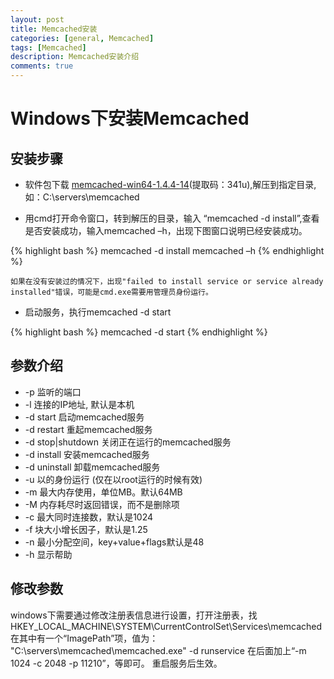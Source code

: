 ```yaml
---
layout: post
title: Memcached安装
categories: [general, Memcached]
tags: [Memcached]
description: Memcached安装介绍
comments: true
---
```


# Windows下安装Memcached

## 安装步骤

* 软件包下载 [memcached-win64-1.4.4-14](http://pan.baidu.com/s/1kTm3HT9)(提取码：341u),解压到指定目录,如：C:\servers\memcached

* 用cmd打开命令窗口，转到解压的目录，输入 “memcached -d install”,查看是否安装成功，输入memcached –h，出现下图窗口说明已经安装成功。

{% highlight bash %}
memcached -d install
memcached –h
{% endhighlight %}

	如果在没有安装过的情况下，出现"failed to install service or service already installed"错误，可能是cmd.exe需要用管理员身份运行。

* 启动服务，执行memcached -d start

{% highlight bash %}
memcached -d start
{% endhighlight %}

## 参数介绍

* -p 监听的端口 
* -l 连接的IP地址, 默认是本机 
* -d start 启动memcached服务 
* -d restart 重起memcached服务 
* -d stop|shutdown 关闭正在运行的memcached服务 
* -d install 安装memcached服务 
* -d uninstall 卸载memcached服务 
* -u 以的身份运行 (仅在以root运行的时候有效) 
* -m 最大内存使用，单位MB。默认64MB 
* -M 内存耗尽时返回错误，而不是删除项 
* -c 最大同时连接数，默认是1024 
* -f 块大小增长因子，默认是1.25 
* -n 最小分配空间，key+value+flags默认是48 
* -h 显示帮助

## 修改参数

windows下需要通过修改注册表信息进行设置，打开注册表，找HKEY_LOCAL_MACHINE\SYSTEM\CurrentControlSet\Services\memcached在其中有一个“ImagePath”项，值为： "C:\servers\memcached\memcached.exe" -d runservice 在后面加上“-m 1024 -c 2048 -p 11210”，等即可。
重启服务后生效。